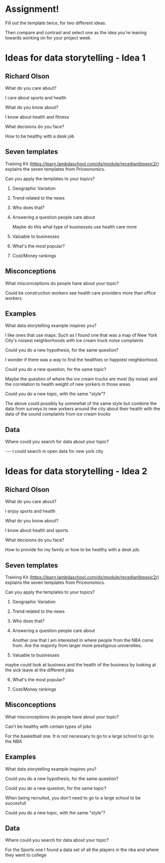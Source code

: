 # Assignment!

Fill out the template *twice*, for two different ideas.

Then compare and contrast and select one as the idea you're leaning towards
working on for your project week.


# Ideas for data storytelling - Idea 1

## Richard Olson

What do you care about?

I care about sports and health

What do you know about?

I know about health and fitness

What decisions do you face?

How to be healthy with a desk job

## Seven templates

Training Kit (https://learn.lambdaschool.com/ds/module/recedjanlbpqxic2r) explains the seven templates from Priceonomics.

Can you apply the templates to your topics? 

1. Geographic Variation


2. Trend related to the news


3. Who does that?


4. Answering a question people care about

   Maybe do this what type of businesses use health care more

5. Valuable to businesses


6. What's the most popular?


7. Cost/Money rankings


## Misconceptions

What misconceptions do people have about your topic?

Could be construction workers see health care providers more than office workers

## Examples

What data storytelling example inspires you?

I like ones that use maps:  Such as I found one that was a map of New York City's noisest neighborhoods with ice cream truck noise 
complaints

Could you do a new hypothesis, for the same question?

I wonder if there was a way to find the healthies or happiest neighborhood.

Could you do a new question, for the same topic?

Maybe the question of where the ice cream trucks are most  (by noise) and the correlation to health weight of new yorkers in those
areas

Could you do a new topic, with the same "style"?

The above could possibly by somewhat of the same style but combine the data from surveys to new yorkers around the city about 
their health with the data of the sound complaints from ice cream trucks

## Data

Where could you search for data about your topic?

--- I could search in open data for new york city

# Ideas for data storytelling - Idea 2

## Richard Olson

What do you care about?

I enjoy sports and health

What do you know about?

I know about health and sports

What decisions do you face?

How to provide for my family or how to be healthy with a desk job.  

## Seven templates

Training Kit (https://learn.lambdaschool.com/ds/module/recedjanlbpqxic2r) explains the seven templates from Priceonomics.

Can you apply the templates to your topics? 

1. Geographic Variation


2. Trend related to the news


3. Who does that?


4. Answering a question people care about
    
    Another one that I am interested in where people from the NBA come from.  Are the majority 
    from larger more prestigious universities.
  
5. Valuable to businesses

  maybe could look at business and the health of the business by looking at the sick leave at the different jobs

6. What's the most popular?


7. Cost/Money rankings


## Misconceptions

What misconceptions do people have about your topic?

Can't be healthy with certain types of jobs

For the basketball one. It is not necessary to go to a large school to go to the NBA

## Examples

What data storytelling example inspires you?



Could you do a new hypothesis, for the same question?


Could you do a new question, for the same topic?

When being recruited, you don't need to go to a large school to be succesfull

Could you do a new topic, with the same "style"?


## Data

Where could you search for data about your topic?

For the Sports one I found a data set of all the players in the nba and where they went to college 
